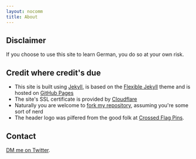 ```yaml
---
layout: nocomm
title: About
---
```

## Disclaimer

If you choose to use this site to learn German, you do so at your own risk.

## Credit where credit's due

* This site is built using [Jekyll](https://jekyllrb.com), is based on the [Flexible Jekyll](https://github.com/artemsheludko/flexible-jekyll) theme and is hosted on [GitHub Pages](https://pages.github.com)
* The site's SSL certificate is provided by [Cloudflare](https://www.cloudflare.com)
* Naturally you are welcome to [fork my repository](https://github.com/sprechensiedenglish/sprechensiedenglish.github.io), assuming you're some sort of nerd
* The header logo was pilfered from the good folk at [Crossed Flag Pins](https://www.crossed-flag-pins.com).

## Contact

[DM me on Twitter](https://twitter.com/HachingMonkey).
